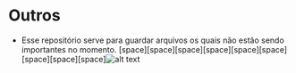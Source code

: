 # Outros
- Esse repositório serve para guardar arquivos os quais não estão sendo importantes no momento.
[space][space][space][space][space][space][space][space][space]![alt text](http://www.estudioinfinito.com.br/site/wp-content/uploads/2012/05/outros01.jpg)

